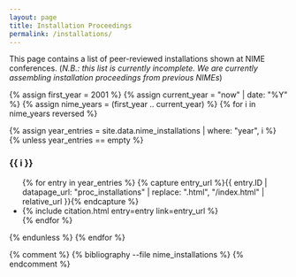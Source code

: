 ```yaml
---
layout: page
title: Installation Proceedings
permalink: /installations/
---
```


This page contains a list of peer-reviewed installations shown at NIME conferences. (_N.B.: this list is currently incomplete. We are currently assembling installation proceedings from previous NIMEs_)

<!-- This liquid code sets up a list of years up to now (this year) and generates lists of bib entries for each year. Empty years are not listed. -->
{% assign first_year = 2001 %}
{% assign current_year = "now" | date: "%Y" %}
{% assign nime_years = (first_year .. current_year) %}
{% for i in nime_years reversed %}

{% assign year_entries = site.data.nime_installations | where: "year", i %}
{% unless year_entries == empty %}
<h3>{{ i }}</h3>

<ul>
{% for entry in year_entries %}
{% capture entry_url %}{{ entry.ID | datapage_url: "proc_installations" | replace: ".html", "/index.html" | relative_url }}{% endcapture %}
<li>{% include citation.html entry=entry link=entry_url %}</li>
{% endfor %}
</ul>
{% endunless %}
{% endfor %}


{% comment %}
{% bibliography --file nime_installations %}
{% endcomment %}

<script>
// map our commands to the classList methods
const fnmap = {
  'toggle': 'toggle',
    'show': 'add',
    'hide': 'remove'
};
const collapse = (selector, cmd) => {
  const targets = Array.from(document.querySelectorAll(selector));
  targets.forEach(target => {
    target.classList[fnmap[cmd]]('show');
  });
}

// Grab all the trigger elements on the page
const triggers = Array.from(document.querySelectorAll('[data-toggle="collapse"]'));
// Listen for click events, but only on our triggers
window.addEventListener('click', (ev) => {
  const elm = ev.target;
  if (triggers.includes(elm)) {
    const selector = elm.getAttribute('data-target');
    collapse(selector, 'toggle');
  }
}, false);
</script>
